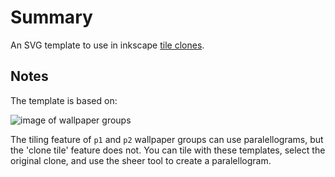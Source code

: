 Summary
=======

An SVG template to use in inkscape [tile clones](http://tavmjong.free.fr/INKSCAPE/MANUAL/html/Tiles.html).

Notes
-----

The template is based on:

![image of wallpaper groups](http://wiki.inkscape.org/wiki/images/WallpaperTransformations.png)

The tiling feature of `p1` and `p2` wallpaper groups can use paralellograms, but
the 'clone tile' feature does not. You can tile with these templates, select the
original clone, and use the sheer tool to create a paralellogram.
